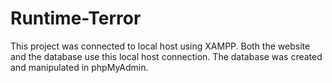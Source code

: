 # Runtime-Terror
This project was connected to local host using XAMPP. Both the website and the database use this local host connection. The database was created and manipulated in phpMyAdmin.
